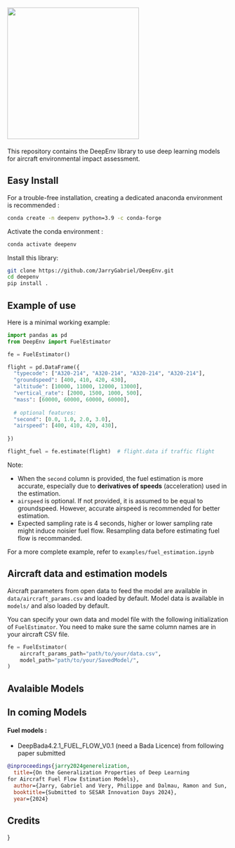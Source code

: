 # <img src="https://github.com/JarryGabriel/DeepEnv/blob/main/logo.png" width="300">

This repository contains the DeepEnv library to use deep learning models for aircraft environmental impact assessment.

## Easy Install

For a trouble-free installation, creating a dedicated anaconda environment is recommended :

```sh
conda create -n deepenv python=3.9 -c conda-forge
```

Activate the conda environment :

```sh
conda activate deepenv
```

Install this library:

```sh
git clone https://github.com/JarryGabriel/DeepEnv.git
cd deepenv
pip install .

```

## Example of use

Here is a minimal working example:

```python
import pandas as pd
from DeepEnv import FuelEstimator

fe = FuelEstimator()

flight = pd.DataFrame({
  "typecode": ["A320-214", "A320-214", "A320-214", "A320-214"],
  "groundspeed": [400, 410, 420, 430],
  "altitude": [10000, 11000, 12000, 13000],
  "vertical_rate": [2000, 1500, 1000, 500],
  "mass": [60000, 60000, 60000, 60000],
  
  # optional features:
  "second": [0.0, 1.0, 2.0, 3.0],
  "airspeed": [400, 410, 420, 430],
  
})

flight_fuel = fe.estimate(flight)  # flight.data if traffic flight
```

Note:

- When the `second` column is provided, the fuel estimation is more accurate,
  especially due to **derivatives of speeds** (acceleration) used in the estimation.
- `airspeed` is optional. If not provided, it is assumed to be equal
  to groundspeed. However, accurate airspeed is recommended for better estimation.
- Expected sampling rate is 4 seconds, higher or lower sampling rate might induce noisier fuel flow. Resampling data before estimating fuel flow is recommanded.

For a more complete example, refer to `examples/fuel_estimation.ipynb`

## Aircraft data and estimation models

Aircraft parameters from open data to feed the model are available in `data/aircraft_params.csv` and loaded by default. Model data is available in `models/` and also loaded by default.

You can specify your own data and model file with the following initialization of `FuelEstimator`. You need to make sure the same column names are in your aircraft CSV file.

```python
fe = FuelEstimator(
    aircraft_params_path="path/to/your/data.csv",
    model_path="path/to/your/SavedModel/",
)
```

## Avalaible Models

## In coming Models

#### Fuel models :
- DeepBada4.2.1_FUEL_FLOW_V0.1 (need a Bada Licence) from following paper submitted
  
```bibtex
@inproceedings{jarry2024generelization,
  title={On the Generalization Properties of Deep Learning
for Aircraft Fuel Flow Estimation Models},
  author={Jarry, Gabriel and Very, Philippe and Dalmau, Ramon and Sun, Junzi},
  booktitle={Submitted to SESAR Innovation Days 2024},
  year={2024}
```

## Credits



}
